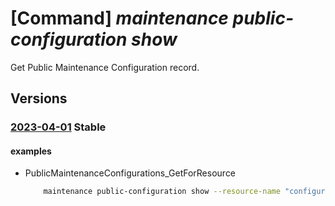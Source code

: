# [Command] _maintenance public-configuration show_

Get Public Maintenance Configuration record.

## Versions

### [2023-04-01](/Resources/mgmt-plane/L3N1YnNjcmlwdGlvbnMve30vcHJvdmlkZXJzL21pY3Jvc29mdC5tYWludGVuYW5jZS9wdWJsaWNtYWludGVuYW5jZWNvbmZpZ3VyYXRpb25zL3t9/2023-04-01.xml) **Stable**

<!-- mgmt-plane /subscriptions/{}/providers/microsoft.maintenance/publicmaintenanceconfigurations/{} 2023-04-01 -->

#### examples

- PublicMaintenanceConfigurations_GetForResource
    ```bash
        maintenance public-configuration show --resource-name "configuration1"
    ```
